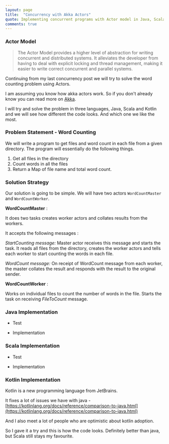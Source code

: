 ```yaml
---
layout: page
title:  "Concurrency with Akka Actors"
quote: Implementing concurrent programs with Actor model in Java, Scala and Kotlin.
comments: true
---
```

  
### Actor Model

> The Actor Model provides a higher level of abstraction for writing concurrent and distributed systems. It alleviates the developer from having to deal with explicit locking and thread management, making it easier to write correct concurrent and parallel systems.

Continuing from my last concurrency post we will try to solve the word counting problem using Actors.

I am assuming you know how akka actors work. So if you don't already know you can read more on [Akka](http://akka.io/).

I will try and solve the problem in three languages, Java, Scala and Kotlin and we will see how different the code looks. And which one we like the most.

### Problem Statement - Word Counting

We will write a program to get files and word count in each file from a given directory.
The program will essentially do the following things.

1. Get all files in the directory
2. Count words in all the files
3. Return a Map of file name and total word count.

### Solution Strategy

Our solution is going to be simple. We will have two actors `WordCountMaster` and `WordCountWorker`.

<b>WordCountMaster</b> : 

It does two tasks creates worker actors and collates results from the workers.

It accepts the following messages :

<em>StartCounting message: </em> Master actor receives this message and starts the task. It reads all files from the directory, creates the worker actors and tells each worker to start counting the words in each file.

<em>WordCount message: </em> On receipt of WordCount message from each worker, the master collates the result and responds with the result to the  original sender.

<b>WordCountWorker</b> : 

Works on individual files to count the number of words in the file. Starts the task on receiving <em>FileToCount</em> message.


### Java Implementation

- Test

<script src="https://gist.github.com/kunalkanojia/8202d0690208949054eee8b88cec8da2.js"></script>

- Implementation

<script src="https://gist.github.com/kunalkanojia/a540eef7eafe00dd253f18e9351367f6.js"></script>

### Scala Implementation

 - Test
 
 <script src="https://gist.github.com/kunalkanojia/918becb053956ad24ceba24bb12f3134.js"></script>

 - Implementation

<script src="https://gist.github.com/kunalkanojia/36bacddf2b4a947e215580b68c660878.js"></script>


### Kotlin Implementation

Kotlin is a new programming language from JetBrains.

It fixes a lot of issues we have with java - [https://kotlinlang.org/docs/reference/comparison-to-java.html](https://kotlinlang.org/docs/reference/comparison-to-java.html)

And I also meet a lot of people who are optimistic about kotlin adoption. 

So I gave it a try and this is how the code looks. Definitely better than java, but Scala still stays my favourite.

<script src="https://gist.github.com/kunalkanojia/198f6c063bd12621341827330e59171c.js"></script>
